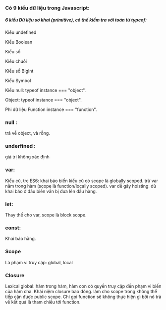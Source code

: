 ### Có 9 kiểu dữ liệu trong Javascript:

##### 6 kiểu Dữ liệu sơ khai (primitive), có thể kiểm tra với toán tử typeof:

Kiểu undefined 

Kiểu Boolean

Kiểu số

Kiểu chuỗi

Kiểu số BigInt 

Kiểu Symbol
 
Kiểu null: typeof instance === "object". 

Object: typeof instance === "object".

Phi dữ liệu Function instance === "function". 

### null : 
trả về object, và rỗng.
### underfined : 
giá trị không xác định

### var: 
Kiểu cũ, trc ES6: khai báo biến kiểu cũ có scope là  globally scoped. trừ var nằm trong hàm (scope là function/locally scoped). 
var dễ gây hoisting: dù khai báo ở đâu biến vấn bị đưa lên đầu hàng.
 
### let: 
Thay thế cho var, scope là block scope.
### const: 
Khai báo hằng.

### Scope
Là phạm vi truy cập: global, local

 ### Closure
Lexical global: hàm trong hàm, hàm con có quyền truy cập đến phạm vi biến của hàm cha.
Khái niệm closure bao đóng. làm cho scope trong không thể tiếp cận được public scope. Chỉ gọi function sẽ không thực hiện gì bởi nó trả về kết quả là tham chiếu tới function.


